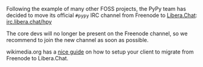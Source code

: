 <!--
.. title: #pypy IRC moves to Libera.Chat
.. slug: pypy-irc-moves-to-libera-chat
.. date: 2021-05-31 10:00:00 UTC
.. author: antocuni
.. tags:
.. category:
.. link:
.. description:
.. type: text
-->

Following the example of many other FOSS projects, the PyPy team has
decided to move its official ``#pypy`` IRC channel from Freenode to
[Libera.Chat](https://libera.chat/): [irc.libera.chat/hpy](irc://irc.libera.chat/pypy)

The core devs will no longer be present on the Freenode channel, so we recommend to
join the new channel as soon as possible.

wikimedia.org has a
[nice guide](https://meta.wikimedia.org/wiki/IRC/Migrating_to_Libera_Chat) on
how to setup your client to migrate from Freenode to Libera.Chat.

<!--TEASER_END-->
